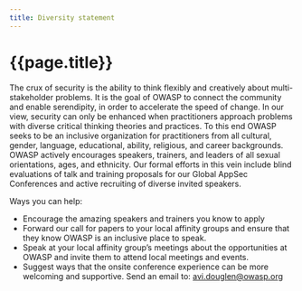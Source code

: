 ```yaml
---
title: Diversity statement
---
```


# {{page.title}}

The crux of security is the ability to think flexibly and creatively about multi-stakeholder problems. It is the goal of OWASP to connect the community and enable serendipity, in order to accelerate the speed of change. In our view, security can only be enhanced when practitioners approach problems with diverse critical thinking theories and practices. To this end OWASP seeks to be an inclusive organization for practitioners from all cultural, gender, language, educational, ability, religious, and career backgrounds.  OWASP actively encourages speakers, trainers, and leaders of all sexual orientations, ages, and ethnicity.  Our formal efforts in this vein include blind evaluations of talk and training proposals for our Global AppSec Conferences and active recruiting of diverse invited speakers.

Ways you can help:

* Encourage the amazing speakers and trainers you know to apply
* Forward our call for papers to your local affinity groups and ensure that they know OWASP is an inclusive place to speak.
* Speak at your local affinity group’s meetings about the opportunities at OWASP and invite them to attend local meetings and events.
* Suggest ways that the onsite conference experience can be more welcoming and supportive. Send an email to: [avi.douglen@owasp.org](mailto:avi.douglen@owasp.org)


